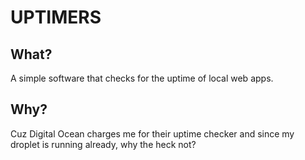 # UPTIMERS

## What?

A simple software that checks for the uptime of local web apps.

## Why?

Cuz Digital Ocean charges me for their uptime checker and since my droplet is running already, why the heck not?
